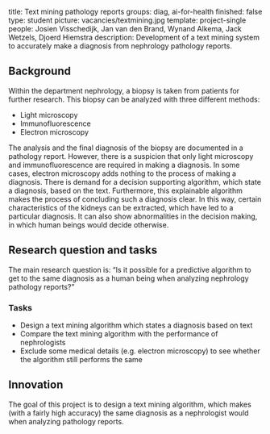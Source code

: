 title: Text mining pathology reports
groups: diag, ai-for-health
finished: false
type: student
picture: vacancies/textmining.jpg
template: project-single
people:  Josien Visschedijk, Jan van den Brand, Wynand Alkema, Jack Wetzels, Djoerd Hiemstra
description: Development of a text mining system to accurately make a diagnosis from nephrology pathology reports.

## Background
Within the department nephrology, a biopsy is taken from patients for further research. This biopsy can be analyzed with three different methods:
* Light microscopy
* Immunofluorescence
* Electron microscopy

The analysis and the final diagnosis of the biopsy are documented in a pathology report. However, there is a suspicion that only light microscopy and immunofluorescence are required in making a diagnosis. In some cases, electron microscopy adds nothing to the process of making a diagnosis. There is demand for a decision supporting algorithm, which state a diagnosis, based on the text. Furthermore, this explainable algorithm makes the process of concluding such a diagnosis clear. In this way, certain characteristics of the kidneys can be extracted, which have led to a particular diagnosis. It can also show abnormalities in the decision making, in which human beings would decide otherwise.

## Research question and tasks
The main research question is: “Is it possible for a predictive algorithm to get to the same diagnosis as a human being when analyzing nephrology pathology reports?”

### Tasks
* Design a text mining algorithm which states a diagnosis based on text
* Compare the text mining algorithm with the performance of nephrologists
* Exclude some medical details (e.g. electron microscopy) to see whether the algorithm still performs the same

## Innovation
The goal of this project is to design a text mining algorithm, which makes (with a fairly high accuracy) the same diagnosis as a nephrologist would when analyzing pathology reports.
